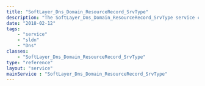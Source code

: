 ```yaml
---
title: "SoftLayer_Dns_Domain_ResourceRecord_SrvType"
description: "The SoftLayer_Dns_Domain_ResourceRecord_SrvType service controls the creation, modification, and deletion of SRV records within a domain hosted on SoftLayer's DNS servers. It exists separately from the SoftLayer_Dns_Domain_ResourceRecord to provide control for SRV priority, port, protocol, service, and weight in addition to host, data, and time-to-live. "
date: "2018-02-12"
tags:
    - "service"
    - "sldn"
    - "Dns"
classes:
    - "SoftLayer_Dns_Domain_ResourceRecord_SrvType"
type: "reference"
layout: "service"
mainService : "SoftLayer_Dns_Domain_ResourceRecord_SrvType"
---
```

